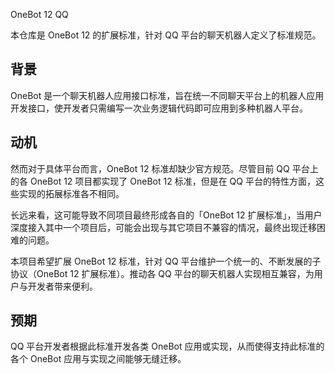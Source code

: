 OneBot 12 QQ

本仓库是 OneBot 12 的扩展标准，针对 QQ 平台的聊天机器人定义了标准规范。

## 背景
OneBot 是一个聊天机器人应用接口标准，旨在统一不同聊天平台上的机器人应用开发接口，使开发者只需编写一次业务逻辑代码即可应用到多种机器人平台。

## 动机
然而对于具体平台而言，OneBot 12 标准却缺少官方规范。尽管目前 QQ 平台上的各 OneBot 12 项目都实现了 OneBot 12 标准，但是在 QQ 平台的特性方面，这些实现的拓展标准各不相同。

长远来看，这可能导致不同项目最终形成各自的「OneBot 12 扩展标准」，当用户深度接入其中一个项目后，可能会出现与其它项目不兼容的情况，最终出现迁移困难的问题。

本项目希望扩展 OneBot 12 标准，针对 QQ 平台维护一个统一的、不断发展的子协议（OneBot 12 扩展标准）。推动各 QQ 平台的聊天机器人实现相互兼容，为用户与开发者带来便利。

## 预期
QQ 平台开发者根据此标准开发各类 OneBot 应用或实现，从而使得支持此标准的各个 OneBot 应用与实现之间能够无缝迁移。
